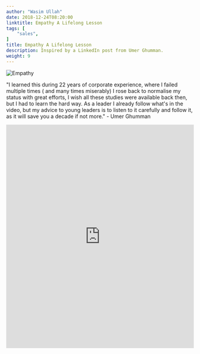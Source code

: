 ```yaml
---
author: "Wasim Ullah"
date: 2018-12-24T08:20:00
linktitle: Empathy A Lifelong Lesson
tags: [
    "sales",
]
title: Empathy A Lifelong Lesson
description: Inspired by a LinkedIn post from Umer Ghumman.
weight: 9
---
```


![Empathy](/images/empathy.jpg)

"I learned this during 22 years of  corporate experience, where I failed multiple times ( and many times miserably)  I rose back to normalise my status with great efforts,  I wish all these studies were available back then,  but I had to learn the hard way. As a leader I already follow what's in the video, but my advice to young leaders is to listen to it carefully and follow it, as it will save you a decade if not more." - Umer Ghumman

<iframe src="https://www.linkedin.com/embed/feed/update/urn:li:ugcPost:6482856692534120448" height="600" width="100%" frameborder="0" allowfullscreen=""></iframe>
